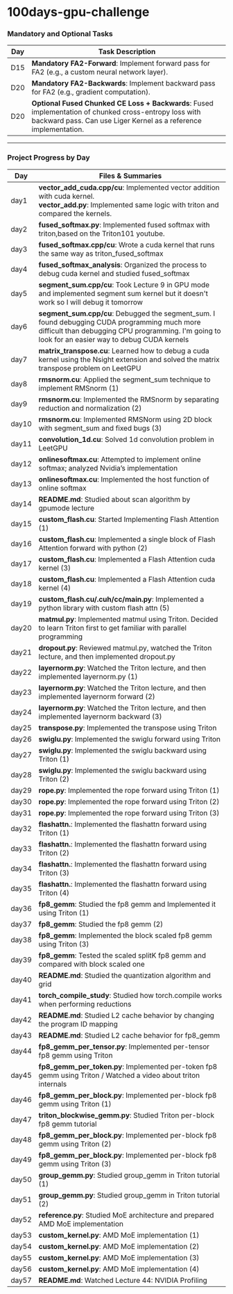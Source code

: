 # 100days-gpu-challenge

### Mandatory and Optional Tasks
| Day   | Task Description                                                                                     |
|-------|-----------------------------------------------------------------------------------------------------|
| D15   | **Mandatory FA2-Forward**: Implement forward pass for FA2 (e.g., a custom neural network layer).    |
| D20   | **Mandatory FA2-Backwards**: Implement backward pass for FA2 (e.g., gradient computation).          |
| D20   | **Optional Fused Chunked CE Loss + Backwards**: Fused implementation of chunked cross-entropy loss with backward pass. Can use Liger Kernel as a reference implementation. |

---

### Project Progress by Day
| Day   | Files & Summaries                                                                                                                                                                                                                          |
|-------|---------------------------------------------------------------------------------------------------------------------------------------------------------------------------------------------------------------------------------------|
| day1  | **vector_add_cuda.cpp/cu**: Implemented vector addition with cuda kernel.<br>**vector_add.py**: Implemented same logic with triton and compared the kernels.                                                                 |
| day2  | **fused_softmax.py**: Implemented fused softmax with triton,based on the Triton101 youtube.                                                                 |
| day3 | **fused_softmax.cpp/cu**: Wrote a cuda kernel that runs the same way as triton_fused_softmax                               |
| day4 | **fused_softmax_analysis**: Organized the process to debug cuda kernel and studied fused_softmax                                |
| day5 | **segment_sum.cpp/cu**: Took Lecture 9 in GPU mode and implemented segment sum kernel but it doesn't work so I will debug it tomorrow                                |
| day6 | **segment_sum.cpp/cu**: Debugged the segment_sum. I found debugging CUDA programming much more difficult than debugging CPU programming. I'm going to look for an easier way to debug CUDA kernels  |
| day7 | **matrix_transpose.cu**: Learned how to debug a cuda kernel using the Nsight extension and solved the matrix transpose problem on LeetGPU   |
| day8 | **rmsnorm.cu**: Applied the segment_sum technique to implement RMSnorm (1)    |
| day9 | **rmsnorm.cu**: Implemented the RMSnorm by separating reduction and normalization (2)    |
| day10| **rmsnorm.cu**: Implemented RMSNorm using 2D block with segment_sum and fixed bugs (3)  |
| day11| **convolution_1d.cu**: Solved 1d convolution problem in LeetGPU |
| day12| **onlinesoftmax.cu**: Attempted to implement online softmax; analyzed Nvidia’s implementation |
| day13| **onlinesoftmax.cu**: Implemented the host function of online softmax |
| day14| **README.md**: Studied about scan algorithm by gpumode lecture |
| day15| **custom_flash.cu**: Started Implementing Flash Attention (1)|
| day16| **custom_flash.cu**: Implemented a single block of Flash Attention forward with python (2)|
| day17| **custom_flash.cu**: Implemented a Flash Attention cuda kernel (3)|
| day18| **custom_flash.cu**: Implemented a Flash Attention cuda kernel (4)|
| day19| **custom_flash.cu/.cuh/cc/main.py**: Implemented a python library with custom flash attn (5)|
| day20| **matmul.py**: Implemented matmul using Triton. Decided to learn Triton first to get familiar with parallel programming|
| day21| **dropout.py**: Reviewed matmul.py, watched the Triton lecture, and then implemented dropout.py|
| day22| **layernorm.py**: Watched the Triton lecture, and then implemented layernorm.py (1)|
| day23| **layernorm.py**: Watched the Triton lecture, and then implemented layernorm forward (2)|
| day24| **layernorm.py**: Watched the Triton lecture, and then implemented layernorm backward (3)|
| day25| **transpose.py**: Implemented the transpose using Triton |
| day26| **swiglu.py**: Implemented the swiglu forward using Triton |
| day27| **swiglu.py**: Implemented the swiglu backward using Triton (1)|
| day28| **swiglu.py**: Implemented the swiglu backward using Triton (2)|
| day29| **rope.py**: Implemented the rope forward using Triton (1)|
| day30| **rope.py**: Implemented the rope forward using Triton (2)|
| day31| **rope.py**: Implemented the rope forward using Triton (3)|
| day32| **flashattn.**: Implemented the flashattn forward using Triton (1)|
| day33| **flashattn.**: Implemented the flashattn forward using Triton (2)|
| day34| **flashattn.**: Implemented the flashattn forward using Triton (3)|
| day35| **flashattn.**: Implemented the flashattn forward using Triton (4)|
| day36| **fp8_gemm**: Studied the fp8 gemm and Implemented it using Triton (1)|
| day37| **fp8_gemm**: Studied the fp8 gemm (2)|
| day38| **fp8_gemm**: Implemented the block scaled fp8 gemm using Triton (3)|
| day39| **fp8_gemm**: Tested the scaled splitK fp8 gemm and compared with block scaled one|
| day40| **README.md**: Studied the quantization algorithm and grid|
| day41| **torch_compile_study**: Studied how torch.compile works when performing reductions|
| day42 | **README.md**: Studied L2 cache behavior by changing the program ID mapping|
| day43 | **README.md**: Studied L2 cache behavior for fp8_gemm|
| day44 | **fp8_gemm_per_tensor.py**: Implemented per-tensor fp8 gemm using Triton|
| day45 | **fp8_gemm_per_token.py**: Implemented per-token fp8 gemm using Triton / Watched a video about triton internals |
| day46 | **fp8_gemm_per_block.py**: Implemented per-block fp8 gemm using Triton (1) |
| day47 | **triton_blockwise_gemm.py**: Studied Triton per-block fp8 gemm tutorial |
| day48 | **fp8_gemm_per_block.py**: Implemented per-block fp8 gemm using Triton (2) |
| day49 | **fp8_gemm_per_block.py**: Implemented per-block fp8 gemm using Triton (3) |
| day50 | **group_gemm.py**: Studied group_gemm in Triton tutorial (1) |
| day51 | **group_gemm.py**: Studied group_gemm in Triton tutorial (2) |
| day52 | **reference.py**: Studied MoE architecture and prepared AMD MoE implementation |
| day53 | **custom_kernel.py**: AMD MoE implementation (1) |
| day54 | **custom_kernel.py**: AMD MoE implementation (2) |
| day55 | **custom_kernel.py**: AMD MoE implementation (3) |
| day56 | **custom_kernel.py**: AMD MoE implementation (4) |
| day57 | **README.md**: Watched Lecture 44: NVIDIA Profiling |
<!--
1. nsa 구현
2. expert parallel 구현
3. cutile도 맛보고싶고
4. triton puzzle
5. fp8 training
하반기: flash mla backward 구현할 수 있을 정도
 -->